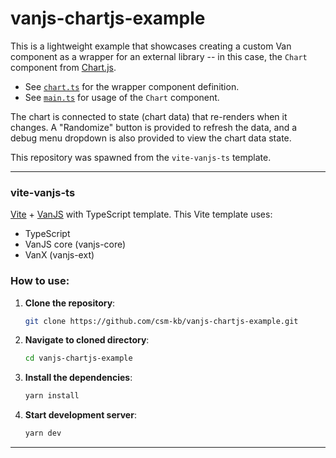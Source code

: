 # vanjs-chartjs-example

This is a lightweight example that showcases creating a custom Van component as a wrapper for an external library -- in this case, the `Chart` component from [Chart.js](https://www.chartjs.org/).

- See [`chart.ts`](https://github.com/csm-kb/vanjs-chartjs-example/src/chart.ts) for the wrapper component definition.
- See [`main.ts`](https://github.com/csm-kb/vanjs-chartjs-example/src/main.ts) for usage of the `Chart` component.

The chart is connected to state (chart data) that re-renders when it changes. A "Randomize" button is provided to refresh the data, and a debug menu dropdown is also provided to view the chart data state.

This repository was spawned from the `vite-vanjs-ts` template.

---

### vite-vanjs-ts

[Vite](https://vitejs.dev) + [VanJS](https://vanjs.org) with TypeScript template.
This Vite template uses:

- TypeScript
- VanJS core (vanjs-core)
- VanX (vanjs-ext)

### How to use:

1. **Clone the repository**:
   ```bash
   git clone https://github.com/csm-kb/vanjs-chartjs-example.git
   ```
2. **Navigate to cloned directory**:
   ```bash
   cd vanjs-chartjs-example
   ```
3. **Install the dependencies**:
   ```bash
   yarn install
   ```
4. **Start development server**:
   ```bash
   yarn dev
   ```
---

